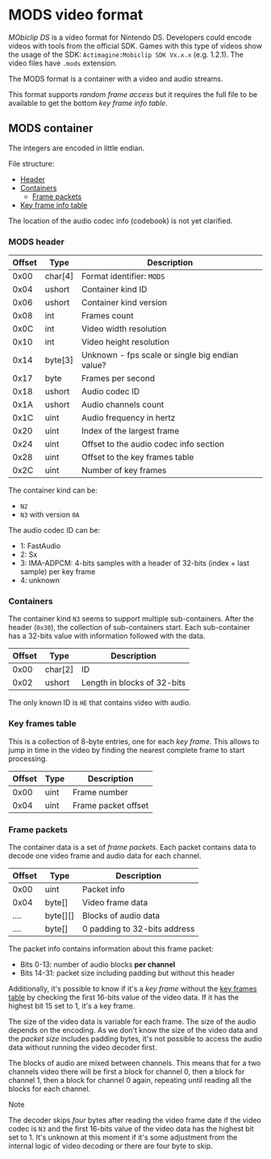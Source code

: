 # MODS video format

_MObiclip DS_ is a video format for Nintendo DS. Developers could encode videos
with tools from the official SDK. Games with this type of videos show the usage
of the SDK: `Actimagine:Mobiclip SDK Vx.x.x` (e.g. 1.2.1). The video files have
`.mods` extension.

The MODS format is a container with a video and audio streams.

This format supports _random frame access_ but it requires the full file to be
available to get the bottom _key frame info table_.

## MODS container

The integers are encoded in little endian.

File structure:

- [Header](#mods-header)
- [Containers](#containers)
  - [Frame packets](#frame-packets)
- [Key frame info table](#key-frames-table)

The location of the audio codec info (codebook) is not yet clarified.

### MODS header

| Offset | Type    | Description                                     |
| ------ | ------- | ----------------------------------------------- |
| 0x00   | char[4] | Format identifier: `MODS`                       |
| 0x04   | ushort  | Container kind ID                               |
| 0x06   | ushort  | Container kind version                          |
| 0x08   | int     | Frames count                                    |
| 0x0C   | int     | Video width resolution                          |
| 0x10   | int     | Video height resolution                         |
| 0x14   | byte[3] | Unknown - fps scale or single big endian value? |
| 0x17   | byte    | Frames per second                               |
| 0x18   | ushort  | Audio codec ID                                  |
| 0x1A   | ushort  | Audio channels count                            |
| 0x1C   | uint    | Audio frequency in hertz                        |
| 0x20   | uint    | Index of the largest frame                      |
| 0x24   | uint    | Offset to the audio codec info section          |
| 0x28   | uint    | Offset to the key frames table                  |
| 0x2C   | uint    | Number of key frames                            |

The container kind can be:

- `N2`
- `N3` with version `0A`

The audio codec ID can be:

- 1: FastAudio
- 2: Sx
- 3: IMA-ADPCM: 4-bits samples with a header of 32-bits (index + last sample)
  per key frame
- 4: unknown

### Containers

The container kind `N3` seems to support multiple sub-containers. After the
header (`0x30`), the collection of sub-containers start. Each sub-container has
a 32-bits value with information followed with the data.

| Offset | Type    | Description                 |
| ------ | ------- | --------------------------- |
| 0x00   | char[2] | ID                          |
| 0x02   | ushort  | Length in blocks of 32-bits |

The only known ID is `HE` that contains video with audio.

### Key frames table

This is a collection of 8-byte entries, one for each _key frame_. This allows to
jump in time in the video by finding the nearest complete frame to start
processing.

| Offset | Type | Description         |
| ------ | ---- | ------------------- |
| 0x00   | uint | Frame number        |
| 0x04   | uint | Frame packet offset |

### Frame packets

The container data is a set of _frame packets_. Each packet contains data to
decode one video frame and audio data for each channel.

| Offset | Type     | Description                  |
| ------ | -------- | ---------------------------- |
| 0x00   | uint     | Packet info                  |
| 0x04   | byte[]   | Video frame data             |
| ....   | byte[][] | Blocks of audio data         |
| ....   | byte[]   | 0 padding to 32-bits address |

The packet info contains information about this frame packet:

- Bits 0-13: number of audio blocks **per channel**
- Bits 14-31: packet size including padding but without this header

Additionally, it's possible to know if it's a _key frame_ without the
[key frames table](#key-frames-table) by checking the first 16-bits value of the
video data. If it has the highest bit 15 set to 1, it's a key frame.

The size of the video data is variable for each frame. The size of the audio
depends on the encoding. As we don't know the size of the video data and the
_packet size_ includes padding bytes, it's not possible to access the audio data
without running the video decoder first.

The blocks of audio are mixed between channels. This means that for a two
channels video there will be first a block for channel 0, then a block for
channel 1, then a block for channel 0 again, repeating until reading all the
blocks for each channel.

> [!NOTE]  
> The decoder skips _four_ bytes after reading the video frame date if the video
> codec is `N3` and the first 16-bits value of the video data has the highest
> bit set to 1. It's unknown at this moment if it's some adjustment from the
> internal logic of video decoding or there are four byte to skip.
